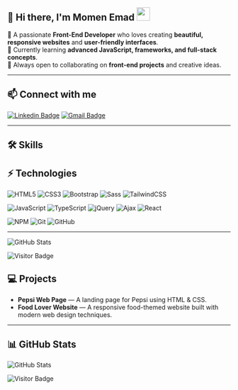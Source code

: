 ## 👋 Hi there, I'm Momen Emad <img src="https://raw.githubusercontent.com/aemmadi/aemmadi/master/wave.gif" width="30">

🎨 A passionate **Front-End Developer** who loves creating **beautiful, responsive websites** and **user-friendly interfaces**.  
🌱 Currently learning **advanced JavaScript, frameworks, and full-stack concepts**.  
🤝 Always open to collaborating on **front-end projects** and creative ideas.  

---

## 📫 Connect with me

[![Linkedin Badge](https://img.shields.io/badge/-Momen%20Emad-blue?style=flat-square&logo=Linkedin&logoColor=white&link=https://www.linkedin.com/in/momen-emad-3651b2294/)](https://www.linkedin.com/in/momen-emad-3651b2294/)
[![Gmail Badge](https://img.shields.io/badge/-momene937@gmail.com-c14438?style=flat-square&logo=Gmail&logoColor=white&link=mailto:momene937@gmail.com)](mailto:momene937@gmail.com)

---

## 🛠️ Skills

## ⚡ Technologies

![HTML5](https://img.shields.io/badge/-HTML5-E34F26?style=flat-square&logo=html5&logoColor=white)
![CSS3](https://img.shields.io/badge/-CSS3-1572B6?style=flat-square&logo=css3)
![Bootstrap](https://img.shields.io/badge/-Bootstrap-563D7C?style=flat-square&logo=bootstrap)
![Sass](https://img.shields.io/badge/-Sass-CC6699?style=flat-square&logo=sass&logoColor=white)
![TailwindCSS](https://img.shields.io/badge/-TailwindCSS-38B2AC?style=flat-square&logo=tailwind-css&logoColor=white)

![JavaScript](https://img.shields.io/badge/-JavaScript-black?style=flat-square&logo=javascript)
![TypeScript](https://img.shields.io/badge/-TypeScript-007ACC?style=flat-square&logo=typescript)
![jQuery](https://img.shields.io/badge/-jQuery-0769AD?style=flat-square&logo=jquery)
![Ajax](https://img.shields.io/badge/-Ajax-008080?style=flat-square)
![React](https://img.shields.io/badge/-React-black?style=flat-square&logo=react)

![NPM](https://img.shields.io/badge/-NPM-CB3837?style=flat-square&logo=npm)
![Git](https://img.shields.io/badge/-Git-black?style=flat-square&logo=git)
![GitHub](https://img.shields.io/badge/-GitHub-181717?style=flat-square&logo=github)

---

![GitHub Stats](https://github-readme-stats.vercel.app/api?username=Momenemad12&count_private=true&show_icons=true&include_all_commits=true&theme=radical)

![Visitor Badge](https://visitor-badge.laobi.icu/badge?page_id=Momenemad12.Momenemad12)


## 💻 Projects

- **Pepsi Web Page** — A landing page for Pepsi using HTML & CSS.  
- **Food Lover Website** — A responsive food-themed website built with modern web design techniques.  

---

## 📊 GitHub Stats

![GitHub Stats](https://github-readme-stats.vercel.app/api?username=Momenemad12&count_private=true&show_icons=true&include_all_commits=true&theme=radical)

![Visitor Badge](https://visitor-badge.laobi.icu/badge?page_id=Momenemad12.Momenemad12)
